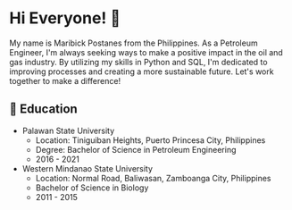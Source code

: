 # Hi Everyone! :wave:

My name is Maribick Postanes from the Philippines. As a Petroleum Engineer, I'm always seeking ways to make a positive impact in the oil and gas industry. By utilizing my skills in Python and SQL, I'm dedicated to improving processes and creating a more sustainable future. Let's work together to make a difference!

## :school: Education
* Palawan State University
  - Location: Tiniguiban Heights, Puerto Princesa City, Philippines
  - Degree: Bachelor of Science in Petroleum Engineering
  - 2016 - 2021
* Western Mindanao State University
  - Location: Normal Road, Baliwasan, Zamboanga City, Philippines
  - Bachelor of Science in Biology
  - 2011 - 2015
